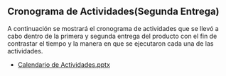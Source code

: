 ## Cronograma de Actividades(Segunda Entrega)

A continuación se mostrará el cronograma de actividades que se llevó a cabo dentro de la primera y segunda entrega del producto con el fin de contrastar el tiempo y la manera en que se ejecutaron cada una de las actividades.

- [Calendario de Actividades.pptx](https://github.com/JOHANN28910231/Proyecto-Fis/files/10133265/Calendario.de.Actividades.pptx)
